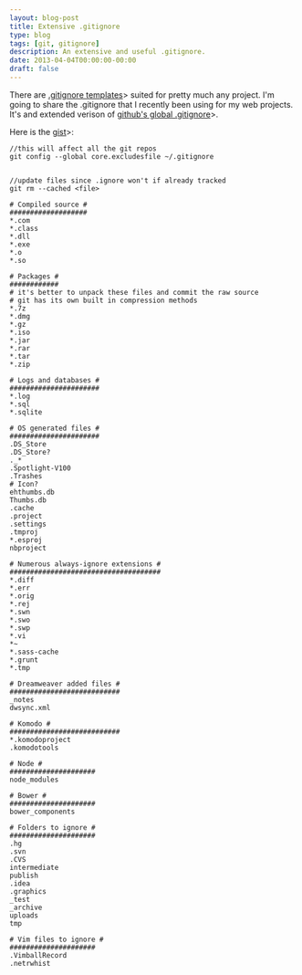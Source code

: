 ```yaml
---
layout: blog-post
title: Extensive .gitignore
type: blog
tags: [git, gitignore]
description: An extensive and useful .gitignore.
date: 2013-04-04T00:00:00-00:00
draft: false
---
```

There are [.gitignore templates](https://github.com/github/gitignore)> suited for pretty much any project. I'm going to share the .gitignore that I recently been using for my web projects. It's and extended verison of [github's global .gitignore](https://help.github.com/articles/ignoring-files)>.

Here is the [gist](https://gist.github.com/miguelmota/5299533)>:

```
//this will affect all the git repos
git config --global core.excludesfile ~/.gitignore


//update files since .ignore won't if already tracked
git rm --cached <file>

# Compiled source #
###################
*.com
*.class
*.dll
*.exe
*.o
*.so

# Packages #
############
# it's better to unpack these files and commit the raw source
# git has its own built in compression methods
*.7z
*.dmg
*.gz
*.iso
*.jar
*.rar
*.tar
*.zip

# Logs and databases #
######################
*.log
*.sql
*.sqlite

# OS generated files #
######################
.DS_Store
.DS_Store?
._*
.Spotlight-V100
.Trashes
# Icon?
ehthumbs.db
Thumbs.db
.cache
.project
.settings
.tmproj
*.esproj
nbproject

# Numerous always-ignore extensions #
#####################################
*.diff
*.err
*.orig
*.rej
*.swn
*.swo
*.swp
*.vi
*~
*.sass-cache
*.grunt
*.tmp

# Dreamweaver added files #
###########################
_notes
dwsync.xml

# Komodo #
###########################
*.komodoproject
.komodotools

# Node #
#####################
node_modules

# Bower #
#####################
bower_components

# Folders to ignore #
#####################
.hg
.svn
.CVS
intermediate
publish
.idea
.graphics
_test
_archive
uploads
tmp

# Vim files to ignore #
#####################
.VimballRecord
.netrwhist
```